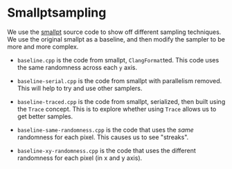 # Smallptsampling

We use the [smallpt](https://www.kevinbeason.com/smallpt/) source code
to show off different sampling techniques. We use the original smallpt
as a baseline, and then modify the sampler to be more and more complex.


- `baseline.cpp` is the code from smallpt, `ClangFormat`ted. This code
  uses the same randomness across each `y` axis.
- `baseline-serial.cpp` is the code from smallpt with parallelism removed.
  This will help to try and use other samplers.
- `baseline-traced.cpp` is the code from smallpt, serialized, then built
  using the `Trace` concept. This is to explore whether using `Trace` allows
  us to get better samples.
- `baseline-same-randomness.cpp` is the code that uses the _same_ randomness
  for each pixel. This causes us to see "streaks".

- `baseline-xy-randomness.cpp` is the code that uses the different randomness
  for each pixel (in x and y axis).
